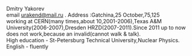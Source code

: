 Dmitry Yakorev <br>
email urakend@mail.ru . Address :Gatchina,25 October,75,125 <br>
working at CERN(many times,about 10,2001-2006),Texas A&M University(2006-2007),Dresden HRZD(2007-2011).Since 2011 up to now
does not work,because an invalid(cannot walk & talk). <br>
High education - St-Petersburg Technical University,Nuclear Physics. <br>
English - fluently
